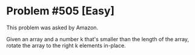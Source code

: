 # Problem #505 [Easy]

This problem was asked by Amazon.

Given an array and a number k that's smaller than the length of the array, rotate the array to the right k elements in-place.